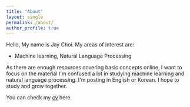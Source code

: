 ```yaml
---
title: "About"
layout: single
permalink: /about/
author_profile: true
---
```

Hello, My name is Jay Choi. My areas of interest are:


- Machine learning, Natural Language Processing


As there are enough resources covering basic concepts online, I want to focus on the material I'm confused a lot in studying machine learning and natural language processing. I'm posting in English or Korean. I hope to study and grow together.

You can check my [cv](https://www.linkedin.com/in/%EC%A0%95%EC%9C%A4-%EC%B5%9C-3b394a116/) here.
